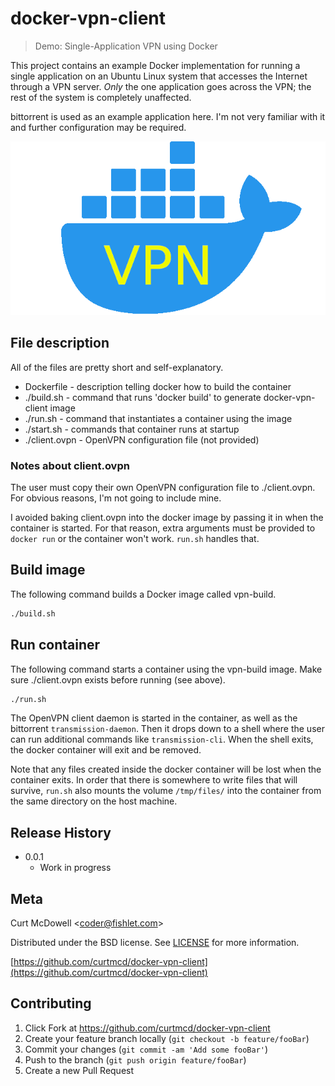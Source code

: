 # docker-vpn-client
> Demo: Single-Application VPN using Docker

This project contains an example Docker implementation for running a
single application on an Ubuntu Linux system that accesses the Internet
through a VPN server.  *Only* the one application goes across the VPN;
the rest of the system is completely unaffected.

bittorrent is used as an example application here. I'm not very familiar
with it and further configuration may be required.

![](header.gif)

## File description

All of the files are pretty short and self-explanatory.

- Dockerfile - description telling docker how to build the container
- ./build.sh - command that runs 'docker build' to generate docker-vpn-client image
- ./run.sh - command that instantiates a container using the image
- ./start.sh - commands that container runs at startup
- ./client.ovpn - OpenVPN configuration file (not provided)

### Notes about client.ovpn

The user must copy their own OpenVPN configuration file to
./client.ovpn.  For obvious reasons, I'm not going to include mine.

I avoided baking client.ovpn into the docker image by passing it in when
the container is started. For that reason, extra arguments must be
provided to `docker run` or the container won't work. `run.sh` handles
that.

## Build image

The following command builds a Docker image called vpn-build.

```sh
./build.sh
```

## Run container

The following command starts a container using the vpn-build image.
Make sure ./client.ovpn exists before running (see above).

```sh
./run.sh
```

The OpenVPN client daemon is started in the container, as well as the
bittorrent `transmission-daemon`. Then it drops down to a shell where
the user can run additional commands like `transmission-cli`. When the
shell exits, the docker container will exit and be removed.

Note that any files created inside the docker container will be lost
when the container exits. In order that there is somewhere to write
files that will survive, `run.sh` also mounts the volume `/tmp/files/`
into the container from the same directory on the host machine.

## Release History

* 0.0.1
    * Work in progress

## Meta

Curt McDowell \<coder@fishlet.com\>

Distributed under the BSD license. See [LICENSE](./LICENSE) for more information.

[https://github.com/curtmcd/docker-vpn-client](https://github.com/curtmcd/docker-vpn-client)

## Contributing

1. Click Fork at https://github.com/curtmcd/docker-vpn-client
2. Create your feature branch locally (`git checkout -b feature/fooBar`)
3. Commit your changes (`git commit -am 'Add some fooBar'`)
4. Push to the branch (`git push origin feature/fooBar`)
5. Create a new Pull Request
